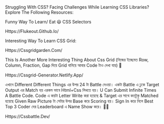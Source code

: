 
Struggling With CSS? Facing Challenges While Learning CSS Libraries? Explore The Following Resources:

Funny Way To Learn/ Eat 😃 CSS Selectors

Https://Flukeout.Github.Io/



Interesting Way To Learn CSS Grid:

Https://Cssgridgarden.Com/



This Is Another More Interesting Thing About Css Grid (নিজের ইচ্ছেমত Row, Column, Fraction, Gap দিয়ে Grid বানিয়ে আবার Code টাও দেখা যায়) 🤩

Https://Cssgrid-Generator.Netlify.App/



এখানে Different Different Things এর উপর 24 টা Battle দেওয়া। একটা Battle এ ঢুকে Target Output এর Match হয় এরকম ভাবে Html+Css লিখতে হয়। U Can Submit Infinite Times A Battle Code. Code এ কয়টা Letter Write করা হয়েছে & Target এর সাথে কতটুকু Matched হয়েছে Given Raw Picture টা সেটার উপর Base করে Scoring হয়। Sign In করে নিলে Best Top 3 Coder দের Leaderboard এ Name Show করে। 🤩🤩

Https://Cssbattle.Dev/ 
